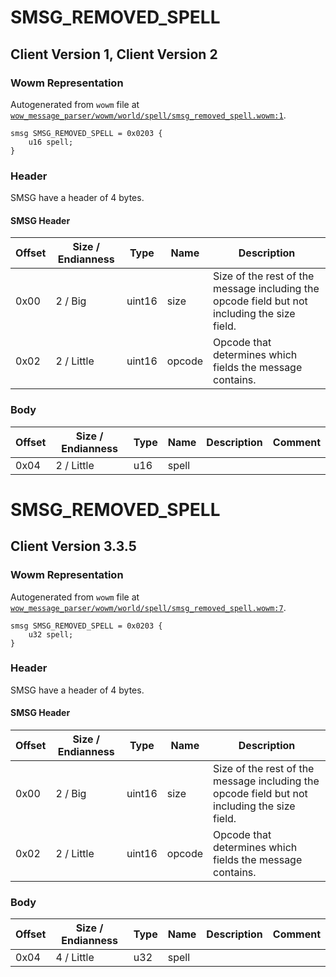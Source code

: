 # SMSG_REMOVED_SPELL

## Client Version 1, Client Version 2

### Wowm Representation

Autogenerated from `wowm` file at [`wow_message_parser/wowm/world/spell/smsg_removed_spell.wowm:1`](https://github.com/gtker/wow_messages/tree/main/wow_message_parser/wowm/world/spell/smsg_removed_spell.wowm#L1).
```rust,ignore
smsg SMSG_REMOVED_SPELL = 0x0203 {
    u16 spell;
}
```
### Header

SMSG have a header of 4 bytes.

#### SMSG Header

| Offset | Size / Endianness | Type   | Name   | Description |
| ------ | ----------------- | ------ | ------ | ----------- |
| 0x00   | 2 / Big           | uint16 | size   | Size of the rest of the message including the opcode field but not including the size field.|
| 0x02   | 2 / Little        | uint16 | opcode | Opcode that determines which fields the message contains.|

### Body

| Offset | Size / Endianness | Type | Name | Description | Comment |
| ------ | ----------------- | ---- | ---- | ----------- | ------- |
| 0x04 | 2 / Little | u16 | spell |  |  |

# SMSG_REMOVED_SPELL

## Client Version 3.3.5

### Wowm Representation

Autogenerated from `wowm` file at [`wow_message_parser/wowm/world/spell/smsg_removed_spell.wowm:7`](https://github.com/gtker/wow_messages/tree/main/wow_message_parser/wowm/world/spell/smsg_removed_spell.wowm#L7).
```rust,ignore
smsg SMSG_REMOVED_SPELL = 0x0203 {
    u32 spell;
}
```
### Header

SMSG have a header of 4 bytes.

#### SMSG Header

| Offset | Size / Endianness | Type   | Name   | Description |
| ------ | ----------------- | ------ | ------ | ----------- |
| 0x00   | 2 / Big           | uint16 | size   | Size of the rest of the message including the opcode field but not including the size field.|
| 0x02   | 2 / Little        | uint16 | opcode | Opcode that determines which fields the message contains.|

### Body

| Offset | Size / Endianness | Type | Name | Description | Comment |
| ------ | ----------------- | ---- | ---- | ----------- | ------- |
| 0x04 | 4 / Little | u32 | spell |  |  |

